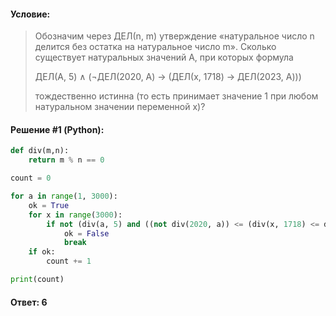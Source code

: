 #### Условие:

> Обозначим через ДЕЛ(n, m) утверждение «натуральное число n делится без остатка на натуральное число m». Сколько существует натуральных значений A, при которых формула
> 
> ДЕЛ(A, 5) ∧ (¬ДЕЛ(2020, A) → (ДЕЛ(x, 1718) → ДЕЛ(2023, A)))
> 
> тождественно истинна (то есть принимает значение 1 при любом натуральном значении переменной х)?

#### Решение #1 (Python):
```python
def div(m,n):
    return m % n == 0

count = 0

for a in range(1, 3000):
    ok = True
    for x in range(3000):
        if not (div(a, 5) and ((not div(2020, a)) <= (div(x, 1718) <= div(2023, a)))):
            ok = False
            break
    if ok:
        count += 1

print(count)
```

#### Ответ: 6

